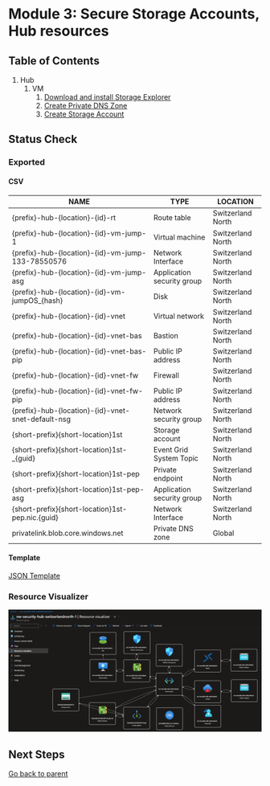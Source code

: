 # Module 3: Secure Storage Accounts, Hub resources

## Table of Contents

1. Hub
   1. VM
      1. [Download and install Storage Explorer](../storage_explorer.md)
      1. [Create Private DNS Zone](./pdnsz.md)
      1. [Create Storage Account](./st.md)

## Status Check

### Exported

#### CSV

| NAME                                               | TYPE                       | LOCATION          |
| -------------------------------------------------- | -------------------------- | ----------------- |
| {prefix}-hub-{location}-{id}-rt                    | Route table                | Switzerland North |
| {prefix}-hub-{location}-{id}-vm-jump-1             | Virtual machine            | Switzerland North |
| {prefix}-hub-{location}-{id}-vm-jump-133-78550576  | Network Interface          | Switzerland North |
| {prefix}-hub-{location}-{id}-vm-jump-asg           | Application security group | Switzerland North |
| {prefix}-hub-{location}-{id}-vm-jumpOS\_{hash}     | Disk                       | Switzerland North |
| {prefix}-hub-{location}-{id}-vnet                  | Virtual network            | Switzerland North |
| {prefix}-hub-{location}-{id}-vnet-bas              | Bastion                    | Switzerland North |
| {prefix}-hub-{location}-{id}-vnet-bas-pip          | Public IP address          | Switzerland North |
| {prefix}-hub-{location}-{id}-vnet-fw               | Firewall                   | Switzerland North |
| {prefix}-hub-{location}-{id}-vnet-fw-pip           | Public IP address          | Switzerland North |
| {prefix}-hub-{location}-{id}-vnet-snet-default-nsg | Network security group     | Switzerland North |
| {short-prefix}{short-location}1st                  | Storage account            | Switzerland North |
| {short-prefix}{short-location}1st-\_{guid}         | Event Grid System Topic    | Switzerland North |
| {short-prefix}{short-location}1st-pep              | Private endpoint           | Switzerland North |
| {short-prefix}{short-location}1st-pep-asg          | Application security group | Switzerland North |
| {short-prefix}{short-location}1st-pep.nic.{guid}   | Network Interface          | Switzerland North |
| privatelink.blob.core.windows.net                  | Private DNS zone           | Global            |

#### Template

[JSON Template](../../../../azure/templates/hub/03.json)

### Resource Visualizer

![Resources](../../../../assets/img/azure/solution/vnets/hub/resources/01.png)

## Next Steps

[Go back to parent](../README.md)
